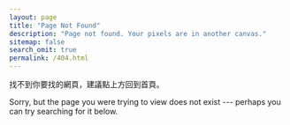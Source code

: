 ```yaml
---
layout: page
title: "Page Not Found"
description: "Page not found. Your pixels are in another canvas."
sitemap: false
search_omit: true
permalink: /404.html
---  
```


找不到你要找的網頁，建議點上方回到首頁。

Sorry, but the page you were trying to view does not exist --- perhaps you can try searching for it below.

<script type="text/javascript">
  if (window.location.pathname.slice(0,4) == '/en/')
    window.location.href = '{{ site.url }}' + '/en/';
  else
    window.location.href = '{{ site.url }}';
</script>
<script type="text/javascript">
  var GOOG_FIXURL_LANG = 'en';
  var GOOG_FIXURL_SITE = '{{ site.url }}'
</script>
<script type="text/javascript"
  src="//linkhelp.clients.google.com/tbproxy/lh/wm/fixurl.js">
</script>
